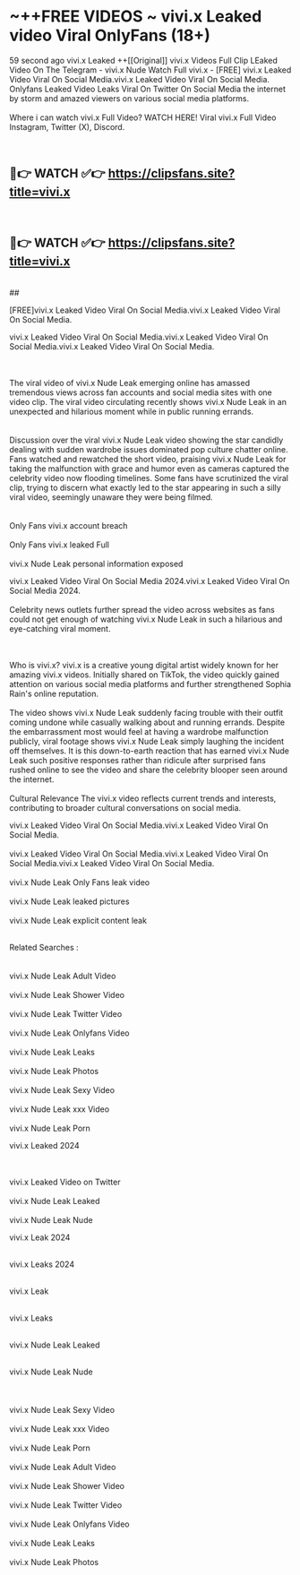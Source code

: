 # ~++FREE VIDEOS ~ vivi.x Leaked video Viral OnlyFans (18+)<br>


59 second ago vivi.x Leaked ++[[Original]] vivi.x Videos Full Clip LEaked Video On The Telegram  - vivi.x Nude  Watch Full vivi.x - [FREE] vivi.x Leaked Video Viral On Social Media.vivi.x Leaked Video Viral On Social Media.   Onlyfans Leaked Video Leaks Viral On Twitter On Social Media the internet by storm and amazed viewers on various social media platforms. <br><br>
Where i can watch vivi.x Full Video? WATCH HERE! Viral vivi.x Full Video Instagram, Twitter (X), Discord. <br>


 <br>

##  🔴👉 WATCH ✅👉  <a href="https://clipsfans.site?title=vivi.x&ref=git">https://clipsfans.site?title=vivi.x</a> <br>
  <br>

##  🔴👉 WATCH ✅👉  <a href="https://clipsfans.site?title=vivi.x&ref=git">https://clipsfans.site?title=vivi.x</a> <br>
  <br>
  ##



[FREE]vivi.x Leaked Video Viral On Social Media.vivi.x Leaked Video Viral On Social Media. <br>

vivi.x Leaked Video Viral On Social Media.vivi.x Leaked Video Viral On Social Media.vivi.x Leaked Video Viral On Social Media. <br>


  <br>

  <br>
The viral video of vivi.x Nude Leak emerging online has amassed tremendous views across fan accounts and social media sites with one video clip. The viral video circulating recently shows vivi.x Nude Leak in an unexpected and hilarious moment while in public running errands.<br>
<br>


<br>
Discussion over the viral vivi.x Nude Leak video showing the star candidly dealing with sudden wardrobe issues dominated pop culture chatter online. Fans watched and rewatched the short video, praising vivi.x Nude Leak for taking the malfunction with grace and humor even as cameras captured the celebrity video now flooding timelines. Some fans have scrutinized the viral clip, trying to discern what exactly led to the star appearing in such a silly viral video, seemingly unaware they were being filmed.<br>
<br>
<br> 
Only Fans vivi.x account breach<br>
<br>
Only Fans vivi.x leaked Full <br>
<br>
vivi.x Nude Leak personal information exposed<br>

vivi.x Leaked Video Viral On Social Media 2024.vivi.x Leaked Video Viral On Social Media 2024. <br>
<br>
Celebrity news outlets further spread the video across websites as fans could not get enough of watching vivi.x Nude Leak in such a hilarious and eye-catching viral moment.<br>
<br>

<br>
Who is vivi.x? vivi.x is a creative young digital artist widely known for her amazing vivi.x videos. Initially shared on TikTok, the video quickly gained attention on various social media platforms and further strengthened Sophia Rain's online reputation.<br>
<br>
The video shows vivi.x Nude Leak suddenly facing trouble with their outfit coming undone while casually walking about and running errands. Despite the embarrassment most would feel at having a wardrobe malfunction publicly, viral footage shows vivi.x Nude Leak simply laughing the incident off themselves. It is this down-to-earth reaction that has earned vivi.x Nude Leak such positive responses rather than ridicule after surprised fans rushed online to see the video and share the celebrity blooper seen around the internet.<br>
<br>
Cultural Relevance The vivi.x video reflects current trends and interests, contributing to broader cultural conversations on social media.<br>

vivi.x Leaked Video Viral On Social Media.vivi.x Leaked Video Viral On Social Media.<br>
<br>
vivi.x Leaked Video Viral On Social Media.vivi.x Leaked Video Viral On Social Media.vivi.x Leaked Video Viral On Social Media.<br>
<br>
vivi.x Nude Leak Only Fans leak video<br>
<br>
vivi.x Nude Leak leaked pictures<br>
<br>
vivi.x Nude Leak explicit content leak<br>


<br>
Related Searches :<br>
<br>

<br>
vivi.x Nude Leak Adult Video<br>
<br>
vivi.x Nude Leak Shower Video<br>
<br>
vivi.x Nude Leak Twitter Video<br>
<br>
vivi.x Nude Leak Onlyfans Video<br>
<br>
vivi.x Nude Leak Leaks<br>
<br>
vivi.x Nude Leak Photos<br>

<br>
vivi.x Nude Leak Sexy Video<br>
<br>
vivi.x Nude Leak xxx Video<br>
<br>
vivi.x Nude Leak Porn<br>

vivi.x  Leaked 2024 <br> <br>
<br>

vivi.x Leaked Video on Twitter <br>
<br>
vivi.x Nude Leak Leaked<br>
<br>
vivi.x Nude Leak Nude<br>


vivi.x  Leak 2024 <br> <br>



vivi.x  Leaks 2024 <br> <br>



 
vivi.x  Leak<br> <br>



vivi.x  Leaks<br> <br>


vivi.x Nude Leak Leaked<br> <br>

vivi.x Nude Leak Nude<br> <br>
<br> <br>
vivi.x Nude Leak Sexy Video
<br> <br>
vivi.x Nude Leak xxx Video
<br> <br>
vivi.x Nude Leak Porn
<br> <br>
vivi.x Nude Leak Adult Video
<br> <br>
vivi.x Nude Leak Shower Video
<br> <br>
vivi.x Nude Leak Twitter Video
<br> <br>
vivi.x Nude Leak Onlyfans Video
<br> <br>
vivi.x Nude Leak Leaks
<br> <br>
vivi.x Nude Leak Photos






</p>




 



</p>










